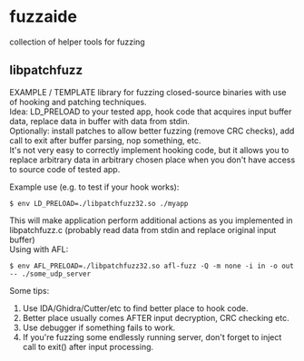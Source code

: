# fuzzaide
collection of helper tools for fuzzing

## libpatchfuzz
EXAMPLE / TEMPLATE library for fuzzing closed-source binaries with use of hooking and patching techniques.<br>
Idea: LD_PRELOAD to your tested app, hook code that acquires input buffer data, replace data in buffer with data from stdin.<br>
Optionally: install patches to allow better fuzzing (remove CRC checks), add call to exit after buffer parsing, nop something, etc.<br>
It's not very easy to correctly implement hooking code, but it allows you to replace arbitrary data in arbitrary chosen place when you don't have access to source code of tested app.<br>

Example use (e.g. to test if your hook works):<br>
 ```
 $ env LD_PRELOAD=./libpatchfuzz32.so ./myapp
 ```
This will make application perform additional actions as you implemented in libpatchfuzz.c (probably read data from stdin and replace original input buffer)<br>
Using with AFL:<br>
 ```
 $ env AFL_PRELOAD=./libpatchfuzz32.so afl-fuzz -Q -m none -i in -o out -- ./some_udp_server
 ```

Some tips:<br>
1. Use IDA/Ghidra/Cutter/etc to find better place to hook code.<br>
2. Better place usually comes AFTER input decryption, CRC checking etc.<br>
3. Use debugger if something fails to work.<br>
4. If you're fuzzing some endlessly running server, don't forget to inject call to exit() after input processing.<br>

